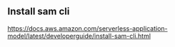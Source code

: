 
## Install sam cli
https://docs.aws.amazon.com/serverless-application-model/latest/developerguide/install-sam-cli.html

